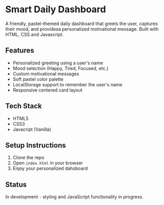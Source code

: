 # Smart Daily Dashboard 

A friendly, pastel-themed daily dashboard that greets the user, captures their mood, and providesa personalized motivational message. Built with HTML, CSS and Javascript.

## Features 

- Personalized greeting using a user's name 
- Mood selection (Happy, Tired, Focused, etc.)
- Custom motivational messages 
- Soft pastel color palette 
- LocalStorage support to remember the user's name
- Responsive centered card layout 


## Tech Stack

- HTML5
- CSS3
- Javacript (Vanilla)


## Setup Instructions 

1. Clone the repo
2. Open `index.html` in your browser
3. Enjoy your personalized dahsboard 


## Status 

In development - styling and JavaScript functionality in progress. 